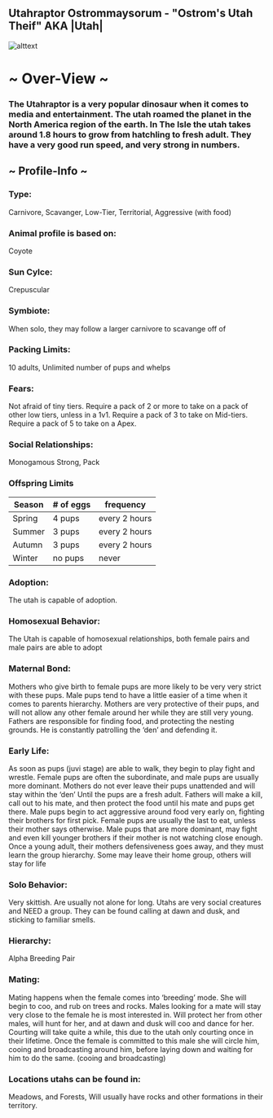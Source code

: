 ## Utahraptor Ostrommaysorum - "Ostrom's Utah Theif" AKA |Utah|


![alttext](https://cdn.discordapp.com/attachments/938315531029741589/943736175909298186/utah_prof_pic.png)

# ~ Over-View ~
### The Utahraptor is a very popular dinosaur when it comes to media and entertainment. The utah roamed the planet in the North America region of the earth. In The Isle the utah takes around 1.8 hours to grow from hatchling to fresh adult. They have a very good run speed, and very strong in numbers. 
## ~ Profile-Info ~
### Type:
Carnivore, Scavanger, Low-Tier, Territorial, Aggressive (with food) 
### Animal profile is based on:
Coyote
### Sun Cylce:
Crepuscular
### Symbiote:
When solo, they may follow a larger carnivore to scavange off of
### Packing Limits:
10 adults, Unlimited number of pups and whelps
### Fears:
Not afraid of tiny tiers. Require a pack of 2 or more to take on a pack of other low tiers, unless in a 1v1. Require a pack of 3 to take on Mid-tiers. Require a pack of 5 to take on a Apex. 
### Social Relationships:
Monogamous Strong, Pack
### Offspring Limits
| Season | # of eggs | frequency | 
| ------------- | ------------- | ------------- |
| Spring  | 4 pups | every 2 hours |
| Summer  | 3 pups  | every 2 hours |
| Autumn  | 3 pups  | every 2 hours |
| Winter  | no pups  | never
### Adoption:
The utah is capable of adoption. 
### Homosexual Behavior:
The Utah is capable of homosexual relationships, both female pairs and male pairs are able to adopt
### Maternal Bond:
Mothers who give birth to female pups are more likely to be very very strict with these pups. Male pups tend to have a little easier of a time when it comes to parents hierarchy. Mothers are very protective of their pups, and will not allow any other female around her while they are still very young. Fathers are responsible for finding food, and protecting the nesting grounds. He is constantly patrolling the ‘den’ and defending it. 
### Early Life:
As soon as pups (juvi stage) are able to walk, they begin to play fight and wrestle. Female pups are  often the subordinate, and male pups are usually more dominant. Mothers do not ever leave their pups unattended and will stay within the ‘den’ Until the pups are a fresh adult. Fathers will make a kill, call out to his mate, and then protect the food until his mate and pups get there. Male pups begin to act aggressive around food very early on, fighting their brothers for first pick. Female pups are usually the last to eat, unless their mother says otherwise. Male pups that are more dominant, may fight and even kill younger brothers if their mother is not watching close enough.  Once a young adult, their mothers defensiveness goes away, and they must learn the group hierarchy. Some may leave their home group, others will stay for life
### Solo Behavior:
Very skittish. Are usually not alone for long. Utahs are very social creatures and NEED a group. They can be found calling at dawn and dusk, and sticking to familiar smells.
### Hierarchy:
Alpha Breeding Pair
### Mating:
Mating happens when the female comes into ‘breeding’ mode. She will begin to coo, and rub on trees and rocks. Males looking for a mate will stay very close to the female he is most interested in. Will protect her from other males, will hunt for her, and at dawn and dusk will coo and dance for her. Courting will take quite a while, this due to the utah only courting once in their lifetime. Once the female is committed to this male she will circle him, cooing and broadcasting around him, before laying down and waiting for him to do the same. (cooing and broadcasting) 
### Locations utahs can be found in:
Meadows, and Forests, Will usually have rocks and other formations in their territory. 
